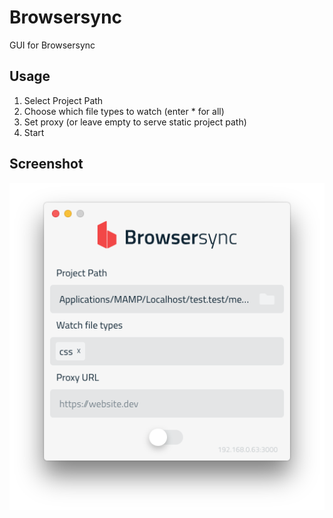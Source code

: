 # Browsersync

GUI for Browsersync

## Usage

1. Select Project Path
2. Choose which file types to watch (enter * for all)
3. Set proxy (or leave empty to serve static project path)
4. Start

## Screenshot

![Screenshot](https://raw.githubusercontent.com/bsehovac/Browsersync/master/screenshot.png)